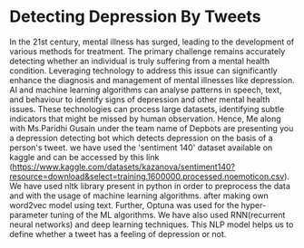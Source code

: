 # Detecting Depression By Tweets
In the 21st century, mental illness has surged, leading to the development of various methods for treatment. The primary challenge remains accurately detecting whether an individual is truly suffering from a mental health condition. Leveraging technology to address this issue can significantly enhance the diagnosis and management of mental illnesses like depression. AI and machine learning algorithms can analyse patterns in speech, text, and behaviour to identify signs of depression and other mental health issues. These technologies can process large datasets, identifying subtle indicators that might be missed by human observation.
Hence, Me along with Ms.Paridhi Gusain under the team name of Depbots are presenting you a depression detecting bot which detects depression on the basis of a person's tweet. we have used the 'sentiment 140' dataset available on kaggle and can be accessed by this link (https://www.kaggle.com/datasets/kazanova/sentiment140?resource=download&select=training.1600000.processed.noemoticon.csv).
We have used nltk library present in python in order to preprocess the data and with the usage of machine learning algorithms. after making own word2vec model using text. Further, Optuna was used for the hyper-parameter tuning of the ML algorithms. We have also used RNN(recurrent neural networks) and deep learning techniques. This NLP model helps us to define whether a tweet has a feeling of depression or not. 

